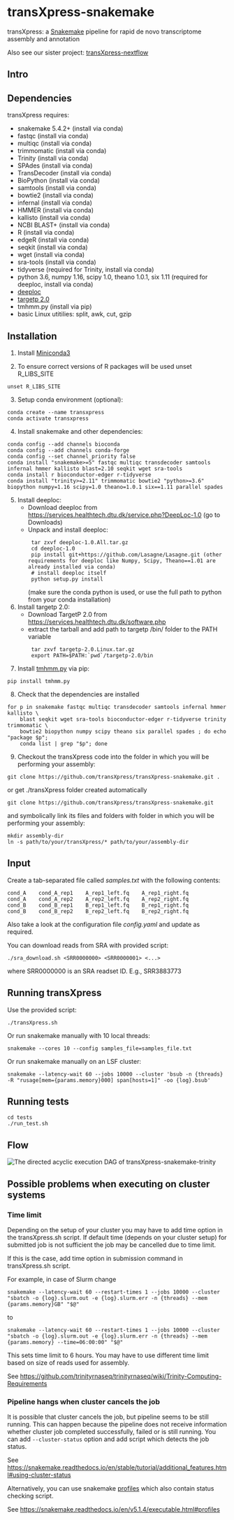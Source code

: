 # transXpress-snakemake
transXpress: a [Snakemake](https://snakemake.readthedocs.io/en/stable/) pipeline for rapid de novo transcriptome assembly and annotation

Also see our sister project: [transXpress-nextflow](https://github.com/transXpress/transXpress-nextflow)

## Intro

## Dependencies

transXpress requires:
* snakemake 5.4.2+ (install via conda)
* fastqc (install via conda)
* multiqc (install via conda)
* trimmomatic (install via conda)
* Trinity (install via conda)
* SPAdes (install via conda)
* TransDecoder (install via conda)
* BioPython (install via conda)
* samtools (install via conda)
* bowtie2 (install via conda)
* infernal (install via conda)
* HMMER (install via conda)
* kallisto (install via conda)
* NCBI BLAST+ (install via conda)
* R (install via conda)
* edgeR (install via conda)
* seqkit (install via conda)
* wget (install via conda)
* sra-tools (install via conda)
* tidyverse (required for Trinity, install via conda)
* python 3.6, numpy 1.16, scipy 1.0, theano 1.0.1, six 1.11 (required for deeploc, install via conda)
* [deeploc](https://services.healthtech.dtu.dk/service.php?DeepLoc-1.0)
* [targetp 2.0](http://www.cbs.dtu.dk/services/TargetP/)
* tmhmm.py (install via pip)
* basic Linux utitilies: split, awk, cut, gzip

## Installation

1. Install [Miniconda3](https://conda.io/en/latest/miniconda.html)

2. To ensure correct versions of R packages will be used unset R_LIBS_SITE
~~~~
unset R_LIBS_SITE
~~~~

3. Setup conda environment (optional):
~~~~
conda create --name transxpress
conda activate transxpress
~~~~

4. Install snakemake and other dependencies:  
~~~~
conda config --add channels bioconda
conda config --add channels conda-forge
conda config --set channel_priority false
conda install "snakemake>=5" fastqc multiqc transdecoder samtools infernal hmmer kallisto blast=2.10 seqkit wget sra-tools
conda install r bioconductor-edger r-tidyverse
conda install "trinity>=2.11" trimmomatic bowtie2 "python>=3.6" biopython numpy=1.16 scipy=1.0 theano=1.0.1 six==1.11 parallel spades
~~~~
5. Install deeploc:
      * Download deeploc from https://services.healthtech.dtu.dk/service.php?DeepLoc-1.0 (go to Downloads)
      * Unpack and install deeploc:
        ~~~~
         tar zxvf deeploc-1.0.All.tar.gz
         cd deeploc-1.0
         pip install git+https://github.com/Lasagne/Lasagne.git (other requirements for deeploc like Numpy, Scipy, Theano==1.01 are already installed via conda)
         # install deeploc itself
         python setup.py install
        ~~~~
        (make sure the conda python is used, or use the full path to python from your conda installation)
6. Install targetp 2.0:
      * Download TargetP 2.0 from https://services.healthtech.dtu.dk/software.php
      * extract the tarball and add path to targetp /bin/ folder to the PATH variable
        ~~~~
         tar zxvf targetp-2.0.Linux.tar.gz
         export PATH=$PATH:`pwd`/targetp-2.0/bin
        ~~~~
7. Install [tmhmm.py](https://github.com/dansondergaard/tmhmm.py) via pip:
~~~~
pip install tmhmm.py
~~~~

8. Check that the dependencies are installed
~~~~
for p in snakemake fastqc multiqc transdecoder samtools infernal hmmer kallisto \
    blast seqkit wget sra-tools bioconductor-edger r-tidyverse trinity trimmomatic \
    bowtie2 biopython numpy scipy theano six parallel spades ; do echo "package $p";
    conda list | grep "$p"; done
~~~~

9. Checkout the transXpress code into the folder in which you will be performing your assembly:
~~~~
git clone https://github.com/transXpress/transXpress-snakemake.git .
~~~~
or get ./transXpress folder created automatically
~~~~
git clone https://github.com/transXpress/transXpress-snakemake.git
~~~~
and symbolically link its files and folders with folder in which you will be performing your assembly:
~~~~
mkdir assembly-dir
ln -s path/to/your/transXpress/* path/to/your/assembly-dir
~~~~

## Input

Create a tab-separated file called *samples.txt* with the following contents:
~~~
cond_A    cond_A_rep1    A_rep1_left.fq    A_rep1_right.fq
cond_A    cond_A_rep2    A_rep2_left.fq    A_rep2_right.fq
cond_B    cond_B_rep1    B_rep1_left.fq    B_rep1_right.fq
cond_B    cond_B_rep2    B_rep2_left.fq    B_rep2_right.fq
~~~

Also take a look at the configuration file *config.yaml* and update as required.

You can download reads from SRA with provided script:
~~~~
./sra_download.sh <SRR0000000> <SRR0000001> <...>
~~~~
where SRR0000000 is an SRA readset ID. E.g., SRR3883773
## Running transXpress

Use the provided script:
~~~~
./transXpress.sh
~~~~

Or run snakemake manually with 10 local threads:
~~~~
snakemake --cores 10 --config samples_file=samples_file.txt
~~~~

Or run snakemake manually on an LSF cluster:
~~~~
snakemake --latency-wait 60 --jobs 10000 --cluster 'bsub -n {threads} -R "rusage[mem={params.memory}000] span[hosts=1]" -oo {log}.bsub'
~~~~

## Running tests
~~~~
cd tests
./run_test.sh
~~~~


## Flow

![The directed acyclic execution DAG of transXpress-snakemake-trinity](dag.svg )

## Possible problems when executing on cluster systems

### Time limit
Depending on the setup of your cluster you may have to add time option in the transXpress.sh script.
If default time (depends on your cluster setup) for submitted job is not sufficient the job may be cancelled due to time limit.

If this is the case, add time option in submission command in transXpress.sh script.

For example, in case of Slurm change
~~~~
snakemake --latency-wait 60 --restart-times 1 --jobs 10000 --cluster "sbatch -o {log}.slurm.out -e {log}.slurm.err -n {threads} --mem {params.memory}GB" "$@"
~~~~
to
~~~~
snakemake --latency-wait 60 --restart-times 1 --jobs 10000 --cluster "sbatch -o {log}.slurm.out -e {log}.slurm.err -n {threads} --mem {params.memory} --time=06:00:00" "$@"
~~~~
This sets time limit to 6 hours. You may have to use different time limit based on size of reads used for assembly. 

See https://github.com/trinityrnaseq/trinityrnaseq/wiki/Trinity-Computing-Requirements

### Pipeline hangs when cluster cancels the job
It is possible that cluster cancels the job, but pipeline seems to be still running. This can happen because the pipeline does not receive information whether cluster job completed successfully, failed or is still running. You can add `--cluster-status` option and add script which detects the job status. 

See https://snakemake.readthedocs.io/en/stable/tutorial/additional_features.html#using-cluster-status

Alternatively, you can use snakemake [profiles](https://github.com/Snakemake-Profiles/doc) which also contain status checking script. 

See https://snakemake.readthedocs.io/en/v5.1.4/executable.html#profiles 


